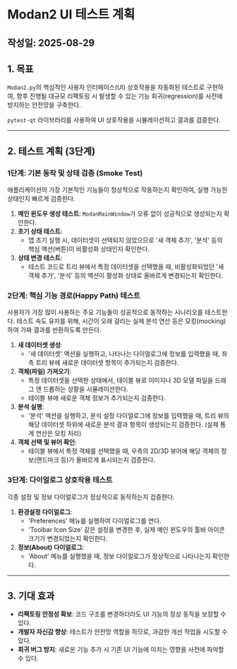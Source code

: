 # Modan2 UI 테스트 계획

## 작성일: 2025-08-29

## 1. 목표

`Modan2.py`의 핵심적인 사용자 인터페이스(UI) 상호작용을 자동화된 테스트로 구현하여, 향후 진행될 대규모 리팩토링 시 발생할 수 있는 기능 회귀(regression)를 사전에 방지하는 안전망을 구축한다.

`pytest-qt` 라이브러리를 사용하여 UI 상호작용을 시뮬레이션하고 결과를 검증한다.

---

## 2. 테스트 계획 (3단계)

### **1단계: 기본 동작 및 상태 검증 (Smoke Test)**

애플리케이션의 가장 기본적인 기능들이 정상적으로 작동하는지 확인하여, 실행 가능한 상태인지 빠르게 검증한다.

1.  **메인 윈도우 생성 테스트**: `ModanMainWindow`가 오류 없이 성공적으로 생성되는지 확인한다.
2.  **초기 상태 테스트**:
    *   앱 초기 실행 시, 데이터셋이 선택되지 않았으므로 '새 객체 추가', '분석' 등의 핵심 액션(버튼)이 비활성화 상태인지 확인한다.
3.  **상태 변경 테스트**:
    *   테스트 코드로 트리 뷰에서 특정 데이터셋을 선택했을 때, 비활성화되었던 '새 객체 추가', '분석' 등의 액션이 활성화 상태로 올바르게 변경되는지 확인한다.

### **2단계: 핵심 기능 경로(Happy Path) 테스트**

사용자가 가장 많이 사용하는 주요 기능들이 성공적으로 동작하는 시나리오를 테스트한다. 테스트 속도 유지를 위해, 시간이 오래 걸리는 실제 분석 연산 등은 모킹(mocking)하여 가짜 결과를 반환하도록 만든다.

1.  **새 데이터셋 생성**:
    *   '새 데이터셋' 액션을 실행하고, 나타나는 다이얼로그에 정보를 입력했을 때, 좌측 트리 뷰에 새로운 데이터셋 항목이 추가되는지 검증한다.
2.  **객체(파일) 가져오기**:
    *   특정 데이터셋을 선택한 상태에서, 테이블 뷰로 이미지나 3D 모델 파일을 드래그 앤 드롭하는 상황을 시뮬레이션한다.
    *   테이블 뷰에 새로운 객체 정보가 추가되는지 검증한다.
3.  **분석 실행**:
    *   '분석' 액션을 실행하고, 분석 설정 다이얼로그에 정보를 입력했을 때, 트리 뷰의 해당 데이터셋 하위에 새로운 분석 결과 항목이 생성되는지 검증한다. (실제 통계 연산은 모킹 처리)
4.  **객체 선택 및 뷰어 확인**:
    *   테이블 뷰에서 특정 객체를 선택했을 때, 우측의 2D/3D 뷰어에 해당 객체의 정보(랜드마크 등)가 올바르게 표시되는지 검증한다.

### **3단계: 다이얼로그 상호작용 테스트**

각종 설정 및 정보 다이얼로그가 정상적으로 동작하는지 검증한다.

1.  **환경설정 다이얼로그**:
    *   'Preferences' 메뉴를 실행하여 다이얼로그를 연다.
    *   'Toolbar Icon Size' 같은 설정을 변경한 후, 실제 메인 윈도우의 툴바 아이콘 크기가 변경되었는지 확인한다.
2.  **정보(About) 다이얼로그**:
    *   'About' 메뉴를 실행했을 때, 정보 다이얼로그가 정상적으로 나타나는지 확인한다.

---

## 3. 기대 효과

-   **리팩토링 안정성 확보**: 코드 구조를 변경하더라도 UI 기능의 정상 동작을 보장할 수 있다.
-   **개발자 자신감 향상**: 테스트가 안전망 역할을 하므로, 과감한 개선 작업을 시도할 수 있다.
-   **회귀 버그 방지**: 새로운 기능 추가 시 기존 UI 기능에 미치는 영향을 사전에 파악할 수 있다.
